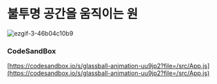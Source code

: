 # 불투명 공간을 움직이는 원

![ezgif-3-46b04c10b9](https://user-images.githubusercontent.com/115155803/231993108-8147c5de-f3db-4338-9a70-11cd087d3e44.gif)

### CodeSandBox

[https://codesandbox.io/s/glassball-animation-uu9jp2?file=/src/App.js](https://codesandbox.io/s/glassball-animation-uu9jp2?file=/src/App.js)

